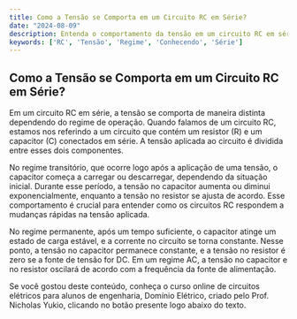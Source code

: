 ```yaml
---
title: Como a Tensão se Comporta em um Circuito RC em Série?
date: "2024-08-09"
description: Entenda o comportamento da tensão em um circuito RC em série durante diferentes regimes de operação.
keywords: ['RC', 'Tensão', 'Regime', 'Conhecendo', 'Série']
---
```


## Como a Tensão se Comporta em um Circuito RC em Série?

Em um circuito RC em série, a tensão se comporta de maneira distinta dependendo do regime de operação. Quando falamos de um circuito RC, estamos nos referindo a um circuito que contém um resistor (R) e um capacitor (C) conectados em série. A tensão aplicada ao circuito é dividida entre esses dois componentes.

No regime transitório, que ocorre logo após a aplicação de uma tensão, o capacitor começa a carregar ou descarregar, dependendo da situação inicial. Durante esse período, a tensão no capacitor aumenta ou diminui exponencialmente, enquanto a tensão no resistor se ajusta de acordo. Esse comportamento é crucial para entender como os circuitos RC respondem a mudanças rápidas na tensão aplicada.

No regime permanente, após um tempo suficiente, o capacitor atinge um estado de carga estável, e a corrente no circuito se torna constante. Nesse ponto, a tensão no capacitor permanece constante, e a tensão no resistor é zero se a fonte de tensão for DC. Em um regime AC, a tensão no capacitor e no resistor oscilará de acordo com a frequência da fonte de alimentação.

Se você gostou deste conteúdo, conheça o curso online de circuitos elétricos para alunos de engenharia, Domínio Elétrico, criado pelo Prof. Nicholas Yukio, clicando no botão presente logo abaixo do texto.